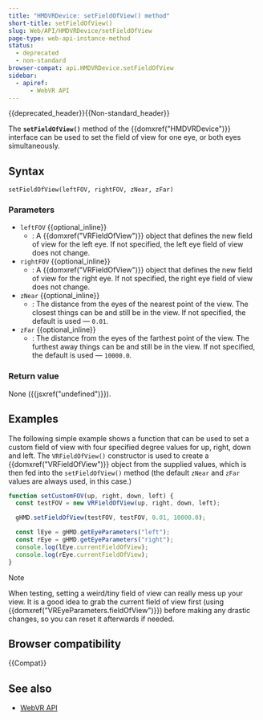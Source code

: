 ```yaml
---
title: "HMDVRDevice: setFieldOfView() method"
short-title: setFieldOfView()
slug: Web/API/HMDVRDevice/setFieldOfView
page-type: web-api-instance-method
status:
  - deprecated
  - non-standard
browser-compat: api.HMDVRDevice.setFieldOfView
sidebar:
  - apiref:
      - WebVR API
---
```


{{deprecated_header}}{{Non-standard_header}}

The **`setFieldOfView()`** method of the {{domxref("HMDVRDevice")}} interface can be used to set the field of view for one eye, or both eyes simultaneously.

## Syntax

```js-nolint
setFieldOfView(leftFOV, rightFOV, zNear, zFar)
```

### Parameters

- `leftFOV` {{optional_inline}}
  - : A {{domxref("VRFieldOfView")}} object that defines the new field of view for the left eye. If not specified, the left eye field of view does not change.
- `rightFOV` {{optional_inline}}
  - : A {{domxref("VRFieldOfView")}} object that defines the new field of view for the right eye. If not specified, the right eye field of view does not change.
- `zNear` {{optional_inline}}
  - : The distance from the eyes of the nearest point of the view. The closest things can be and still be in the view. If not specified, the default is used — `0.01`.
- `zFar` {{optional_inline}}
  - : The distance from the eyes of the farthest point of the view. The furthest away things can be and still be in the view. If not specified, the default is used — `10000.0`.

### Return value

None ({{jsxref("undefined")}}).

## Examples

The following simple example shows a function that can be used to set a custom field of view with four specified degree values for up, right, down and left. The `VRFieldOfView()` constructor is used to create a {{domxref("VRFieldOfView")}} object from the supplied values, which is then fed into the `setFieldOfView()` method (the default `zNear` and `zFar` values are always used, in this case.)

```js
function setCustomFOV(up, right, down, left) {
  const testFOV = new VRFieldOfView(up, right, down, left);

  gHMD.setFieldOfView(testFOV, testFOV, 0.01, 10000.0);

  const lEye = gHMD.getEyeParameters("left");
  const rEye = gHMD.getEyeParameters("right");
  console.log(lEye.currentFieldOfView);
  console.log(rEye.currentFieldOfView);
}
```

> [!NOTE]
> When testing, setting a weird/tiny field of view can really mess up your view. It is a good idea to grab the current field of view first (using {{domxref("VREyeParameters.fieldOfView")}}) before making any drastic changes, so you can reset it afterwards if needed.

## Browser compatibility

{{Compat}}

## See also

- [WebVR API](/en-US/docs/Web/API/WebVR_API)
